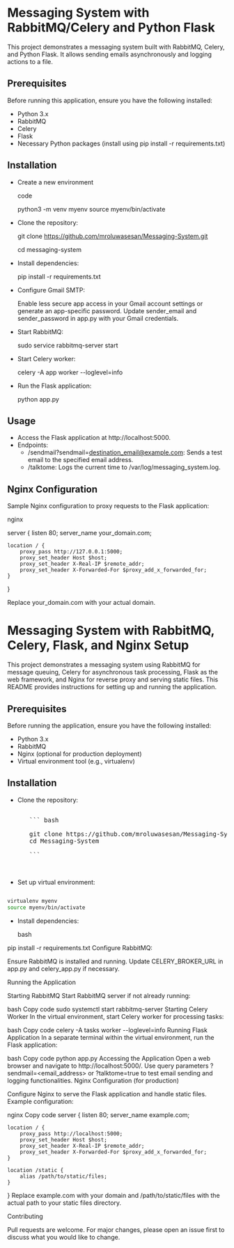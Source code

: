 # Messaging System with RabbitMQ/Celery and Python Flask

This project demonstrates a messaging system built with RabbitMQ, Celery, and Python Flask. It allows sending emails asynchronously and logging actions to a file.

## Prerequisites

Before running this application, ensure you have the following installed:

- Python 3.x
- RabbitMQ
- Celery
- Flask
- Necessary Python packages (install using pip install -r requirements.txt)


## Installation

-  Create a new environment

   code 

   python3 -m venv myenv
   source myenv/bin/activate

- Clone the repository:

   git clone https://github.com/mroluwasesan/Messaging-System.git

   cd messaging-system

- Install dependencies:

   pip install -r requirements.txt

- Configure Gmail SMTP:

   Enable less secure app access in your Gmail account settings or generate an app-specific password.
   Update sender_email and sender_password in app.py with your Gmail credentials.

- Start RabbitMQ:

   sudo service rabbitmq-server start

- Start Celery worker:

   celery -A app worker --loglevel=info

- Run the Flask application:  

   python app.py

## Usage

- Access the Flask application at http://localhost:5000.
- Endpoints:
   - /sendmail?sendmail=destination_email@example.com: Sends a test email to the specified email address.
   - /talktome: Logs the current time to /var/log/messaging_system.log.

## Nginx Configuration

Sample Nginx configuration to proxy requests to the Flask application:

nginx

server {
    listen 80;
    server_name your_domain.com;

    location / {
        proxy_pass http://127.0.0.1:5000;
        proxy_set_header Host $host;
        proxy_set_header X-Real-IP $remote_addr;
        proxy_set_header X-Forwarded-For $proxy_add_x_forwarded_for;
    }
}

Replace your_domain.com with your actual domain.



# Messaging System with RabbitMQ, Celery, Flask, and Nginx Setup

   This project demonstrates a messaging system using RabbitMQ for message queuing, Celery for asynchronous task processing, Flask as the web framework, and Nginx for reverse proxy and serving static files. This README provides instructions for setting up and running the application.

## Prerequisites

   Before running the application, ensure you have the following installed:

   - Python 3.x
   - RabbitMQ
   - Nginx (optional for production deployment)
   - Virtual environment tool (e.g., virtualenv)

## Installation

   - Clone the repository:
   
   <pre>

      ``` bash

      git clone https://github.com/mroluwasesan/Messaging-System.git
      cd Messaging-System 
      
      ``` 

   </pre>

   -  Set up virtual environment:

   </pre>

   ``` bash

   virtualenv myenv
   source myenv/bin/activate

   ```

   </pre>

   - Install dependencies:

      bash

pip install -r requirements.txt
Configure RabbitMQ:

Ensure RabbitMQ is installed and running. Update CELERY_BROKER_URL in app.py and celery_app.py if necessary.

Running the Application

Starting RabbitMQ
Start RabbitMQ server if not already running:

bash
Copy code
sudo systemctl start rabbitmq-server
Starting Celery Worker
In the virtual environment, start Celery worker for processing tasks:

bash
Copy code
celery -A tasks worker --loglevel=info
Running Flask Application
In a separate terminal within the virtual environment, run the Flask application:

bash
Copy code
python app.py
Accessing the Application
Open a web browser and navigate to http://localhost:5000/.
Use query parameters ?sendmail=<email_address> or ?talktome=true to test email sending and logging functionalities.
Nginx Configuration (for production)

Configure Nginx to serve the Flask application and handle static files. Example configuration:

nginx
Copy code
server {
    listen 80;
    server_name example.com;

    location / {
        proxy_pass http://localhost:5000;
        proxy_set_header Host $host;
        proxy_set_header X-Real-IP $remote_addr;
        proxy_set_header X-Forwarded-For $proxy_add_x_forwarded_for;
    }

    location /static {
        alias /path/to/static/files;
    }
}
Replace example.com with your domain and /path/to/static/files with the actual path to your static files directory.

Contributing

Pull requests are welcome. For major changes, please open an issue first to discuss what you would like to change.


